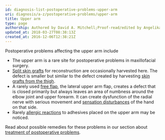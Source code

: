 ```yaml
---
id: diagnosis-list-postoperative-problems-upper-arm
uri: diagnosis/a-z/postoperative-problems/upper-arm
title: Upper arm
type: page
authorship: Authored by David A. Mitchell;Proof-read/edited by Angelika Sebald
updated_at: 2018-03-27T08:38:13Z
created_at: 2016-12-06T12:38:21Z
---
```


<p>Postoperative problems affecting the upper arm include</p>
<ul>
    <li>The upper arm is a rare site for postoperative problems in
        maxillofacial surgery.</li>
    <li><a href="/treatment/surgery/reconstruction">Split skin grafts</a>        for reconstruction are occasionally harvested here. The
        defect is smaller but similar to the defect created by
        harvesting <a href="/treatment/surgery/reconstruction">skin grafts from the thigh</a>.</li>
    <li>A rarely used <a href="/treatment/surgery/reconstruction">free flap</a>,
        the lateral upper arm flap, creates a defect that is
        closed primarily but always leaves an area of numbness
        around the elbow joint and upper forearm. It can create
        dysfunction of the radial nerve with serious movement
        and <a href="/diagnosis/a-z/neuropathies">sensation disturbances</a>        of the hand on that side.</li>
    <li>Rarely <a href="/treatment/other/medication/inflammation/detailed">allergic reactions</a>        to adhesives placed on the upper arm may be noticed.</li>
</ul>
<aside>
    <p>Read about possible remedies for these problems in our section
        about <a href="/treatment/surgery/postoperative-problems">treatment of postoperative problems</a>.</p>
</aside>
